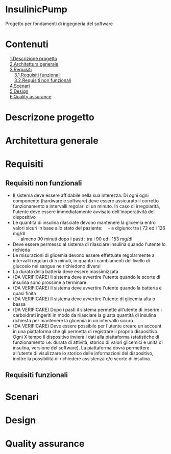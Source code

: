 # InsulinicPump
Progetto per fondamenti di ingegneria del software

# Contenuti
&emsp;[1.Descrizione progetto](#descrizione)  
&emsp;[2.Architettura generale](#architettura)  
&emsp;[3.Requisiti](#requisiti)  
&emsp;&emsp;[3.1.Requisiti funzionali](#rf)  
&emsp;&emsp;[3.2.Requisiti non funzionali](#rnf)  
&emsp;[4.Scenari](#scenari)  
&emsp;[5.Design](#design)  
&emsp;[6.Quality assurance](#qa)  
  

# Descrizone progetto <a name="descrizione"></a>

# Architettura generale <a name="architettura"></a>

# Requisiti <a name="requisiti"></a>

## Requisiti non funzionali <a name="rf"></a>
* Il sistema deve essere affidabile nella sua interezza. Di ogni ogni componente (hardware e software) deve essere assicurato il corretto funzionamento a intervalli  regolari di un minuto. In caso di irregolarità, l'utente deve essere immediatamente avvisato dell'inoperatività del dispositivo
* Le quantità di insulina rilasciate devono mantenere la glicemia entro valori sicuri in base allo stato del paziente:
&emsp;- a digiuno: tra i 72 ed i 126 mg/dl  
&emsp;- almeno 90 minuti dopo i pasti : tra i 90 ed i 153 mg/dl  
* Deve essere permesso al sistema di rilasciare insulina quando l'utente lo richieda
* Le misurazioni di glicemia devono essere effettuate regolarmente a intervalli regolari di 5 minuti, in quanto i cambiamenti del livello di glucosio nel sangue ne richiedono diversi
* La durata della batteria deve essere massimizzata
* (DA VERIFICARE) Il sistema deve avvertire l'utente quando le scorte di insulina sono prossime a terminare.
* (DA VERIFICARE) Il sistema deve avvertire l'utente quando la batteria è quasi finita
* (DA VERIFICARE) Il sistema deve avvertire l'utente di glicemia alta o bassa
* (DA VERIFICARE) Dopo i pasti il sistema permette all'utente di inserire i carboidrati ingeriti in modo da rilasciare la giusta quantità di insulina richiesta per mantenere la glicemia in un intervallo sicuro
* (DA VERIFICARE) Deve essere possibile per l'utente creare un account in una piattaforma che gli permetta di registrare il proprio dispositivo. Ogni X tempo il dispositivo invierà i dati alla piattaforma (statistiche di funzionamento i.e: durata di attività, storico di valori glicemici e unità di insulina, versione del software). La piattaforma dovrà permettere all'utente di visulizzare lo storico delle informazioni del dispositivo, inoltre la possibilità di richiedere assistenza e/o scorte di insulina.
## Requisiti funzionali <a name="rnf"></a>

# Scenari <a name="scenari"></a>

# Design <a name="design"></a>

# Quality assurance <a name="qa"></a>

